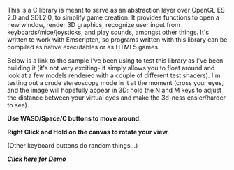 This is a C library is meant to serve as an abstraction layer over OpenGL ES 2.0 and SDL2.0, to simplify game creation.  It provides functions to open a new window, render 3D graphics, recognize user input from keyboards/mice/joysticks, and play sounds, amongst other things.  It's written to work with Emscripten, so programs written with this library can be compiled as native executables or as HTML5 games.

Below is a link to the sample I've been using to test this library as I've been building it (it's not very exciting- it simply allows you to float around and look at a few models rendered with a couple of different test shaders).  I'm testing out a crude stereoscopy mode in it at the moment (cross your eyes, and the image will hopefully appear in 3D: hold the N and M keys to adjust the distance between your virtual eyes and make the 3d-ness easier/harder to see).

**Use WASD/Space/C buttons to move around.**

**Right Click and Hold on the canvas to rotate your view.**

(Other keyboard buttons do random things...)

***[Click here for Demo](https://adeshar00.github.io/gamelib/test.html)***
